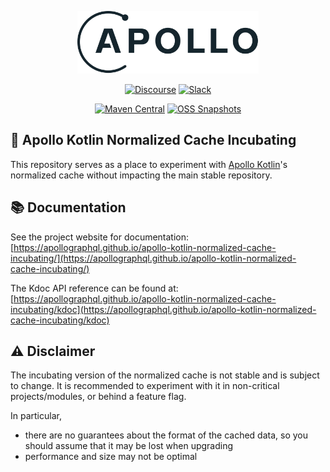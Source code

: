 <div align="center">

<p>
	<a href="https://www.apollographql.com/"><img src="https://raw.githubusercontent.com/apollographql/apollo-client-devtools/a7147d7db5e29b28224821bf238ba8e3a2fdf904/assets/apollo-wordmark.svg" height="100" alt="Apollo Client"></a>
</p>

[![Discourse](https://img.shields.io/discourse/topics?label=Discourse&server=https%3A%2F%2Fcommunity.apollographql.com&logo=discourse&color=467B95&style=flat-square)](http://community.apollographql.com/new-topic?category=Help&tags=mobile,client)
[![Slack](https://img.shields.io/static/v1?label=kotlinlang&message=apollo-kotlin&color=A97BFF&logo=slack&style=flat-square)](https://app.slack.com/client/T09229ZC6/C01A6KM1SBZ)

[![Maven Central](https://img.shields.io/maven-central/v/com.apollographql.cache/normalized-cache-incubating?style=flat-square)](https://central.sonatype.com/namespace/com.apollographql.cache)
[![OSS Snapshots](https://img.shields.io/nexus/s/com.apollographql.cache/normalized-cache-incubating?server=https%3A%2F%2Fs01.oss.sonatype.org&label=oss-snapshots&style=flat-square)](https://s01.oss.sonatype.org/content/repositories/snapshots/com/apollographql/cache/)

</div>

## 🚀 Apollo Kotlin Normalized Cache Incubating

This repository serves as a place to experiment with [Apollo Kotlin](https://github.com/apollographql/apollo-kotlin)'s normalized cache without impacting the main stable repository.

## 📚 Documentation

See the project website for documentation:<br/>
[https://apollographql.github.io/apollo-kotlin-normalized-cache-incubating/](https://apollographql.github.io/apollo-kotlin-normalized-cache-incubating/)

The Kdoc API reference can be found at:<br/>
[https://apollographql.github.io/apollo-kotlin-normalized-cache-incubating/kdoc](https://apollographql.github.io/apollo-kotlin-normalized-cache-incubating/kdoc)

## ⚠️ Disclaimer

The incubating version of the normalized cache is not stable and is subject to change. It is recommended to experiment with it in
non-critical projects/modules, or behind a feature flag.

In particular,

- there are no guarantees about the format of the cached data, so you should assume that it may be lost when upgrading
- performance and size may not be optimal
